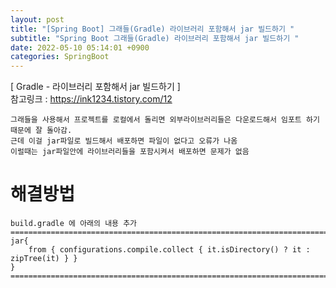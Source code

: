 ```yaml
---  
layout: post  
title: "[Spring Boot] 그래들(Gradle) 라이브러리 포함해서 jar 빌드하기 "  
subtitle: "Spring Boot 그래들(Gradle) 라이브러리 포함해서 jar 빌드하기 "  
date: 2022-05-10 05:14:01 +0900  
categories: SpringBoot  
---  
```

[ Gradle - 라이브러리 포함해서 jar 빌드하기 ]  
	참고링크 : https://ink1234.tistory.com/12  
  
	그래들을 사용해서 프로젝트를 로컬에서 돌리면 외부라이브러리들은 다운로드해서 임포트 하기때문에 잘 돌아감.  
	근데 이걸 jar파일로 빌드해서 배포하면 파일이 없다고 오류가 나옴  
	이럴때는 jar파일안에 라이브러리들을 포함시켜서 배포하면 문제가 없음  
  
  
# 해결방법  
  
	build.gradle 에 아래의 내용 추가  
	=================================================================================================================  
	jar{  
		from { configurations.compile.collect { it.isDirectory() ? it : zipTree(it) } }  
	}  
	=================================================================================================================	   
  
  
